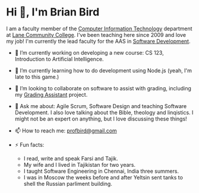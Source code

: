# Hi 👋, I'm Brian Bird

I am a faculty member of the [Computer Information Technology](https://www.lanecc.edu/programs-academics/academic-departments/business-technology-and-trades/computer-information-technology) department at [Lane Community College](https://www.lanecc.edu/). I've been teaching here since 2009 and love my job! I'm currently the lead faculty for the AAS in [Software Development](https://www.lanecc.edu/programs-academics/areas-study/computer-science-and-information-technology/software-development).


- 🔭 I’m currently working on developing a new course: CS 123, Introduction to Artificial Intelligence.

- 🌱 I’m currently learning how to do development using Node.js (yeah, I'm late to this game.)
- 👯 I’m looking to collaborate on software to assist with grading, including my [Grading Assistant](https://github.com/ProfBird/GradingAssistant) project.
- 💬 Ask me about: Agile Scrum, Software Design and teaching Software Development. I also love talking about the Bible, theology and linqistics.  I might not be an expert on anything, but I love discussing these things!
- 📫 How to reach me: profbird@gmail.com
- ⚡ Fun facts:
  - I read, write and speak Farsi and Tajik.
  - My wife and I lived in Tajikistan for two years.
  - I taught Software Engineering in Chennai, India three summers.
  - I was in Moscow the weeks before and after Yeltsin sent tanks to shell the Russian parliment building.
